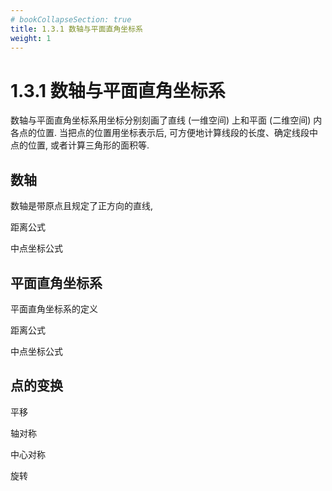 ```yaml
---
# bookCollapseSection: true
title: 1.3.1 数轴与平面直角坐标系
weight: 1
---
```


# 1.3.1 数轴与平面直角坐标系

数轴与平面直角坐标系用坐标分别刻画了直线 (一维空间) 上和平面 (二维空间) 内各点的位置. 当把点的位置用坐标表示后, 可方便地计算线段的长度、确定线段中点的位置, 或者计算三角形的面积等.

## 数轴

数轴是带原点且规定了正方向的直线, 

距离公式

中点坐标公式

## 平面直角坐标系

平面直角坐标系的定义

距离公式

中点坐标公式

## 点的变换

平移

轴对称

中心对称

旋转
